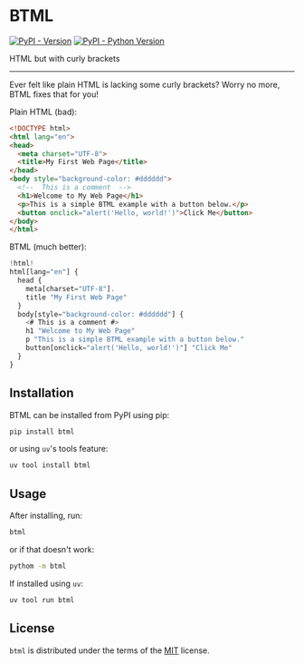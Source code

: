 # BTML

[![PyPI - Version](https://img.shields.io/pypi/v/btml.svg)](https://pypi.org/project/btml)
[![PyPI - Python Version](https://img.shields.io/pypi/pyversions/btml.svg)](https://pypi.org/project/btml)

HTML but with curly brackets

 ---

Ever felt like plain HTML is lacking some curly brackets? Worry no more, BTML fixes that for you!

Plain HTML (bad):

```html
<!DOCTYPE html>
<html lang="en">
<head>
  <meta charset="UTF-8">
  <title>My First Web Page</title>
</head>
<body style="background-color: #dddddd">
  <!--  This is a comment  -->
  <h1>Welcome to My Web Page</h1>
  <p>This is a simple BTML example with a button below.</p>
  <button onclick="alert('Hello, world!')">Click Me</button>
</body>
</html>
```

BTML (much better):

```js
!html!
html[lang="en"] {
  head {
    meta[charset="UTF-8"].
    title "My First Web Page"
  }
  body[style="background-color: #dddddd"] {
    <# This is a comment #>
    h1 "Welcome to My Web Page"
    p "This is a simple BTML example with a button below."
    button[onclick="alert('Hello, world!')"] "Click Me"
  }
}
```

## Installation

BTML can be installed from PyPI using pip:

```bash
pip install btml
```

or using `uv`'s tools feature:

```bash
uv tool install btml
```

## Usage

After installing, run:

```bash
btml
```

or if that doesn't work:

```bash
pythom -m btml
```

If installed using `uv`:

```bash
uv tool run btml
```

## License

`btml` is distributed under the terms of the [MIT](https://spdx.org/licenses/MIT.html) license.
